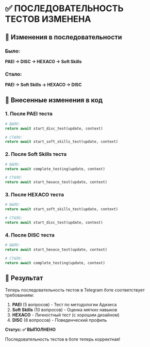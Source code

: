 # ✅ ПОСЛЕДОВАТЕЛЬНОСТЬ ТЕСТОВ ИЗМЕНЕНА

## 🔄 Изменения в последовательности

### Было:
**PAEI → DISC → HEXACO → Soft Skills**

### Стало:
**PAEI → Soft Skills → HEXACO → DISC**

## 📝 Внесенные изменения в код

### 1. После PAEI теста
```python
# БЫЛО:
return await start_disc_test(update, context)

# СТАЛО:
return await start_soft_skills_test(update, context)
```

### 2. После Soft Skills теста
```python
# БЫЛО:
return await complete_testing(update, context)

# СТАЛО:
return await start_hexaco_test(update, context)
```

### 3. После HEXACO теста
```python
# БЫЛО:
return await start_soft_skills_test(update, context)

# СТАЛО:
return await start_disc_test(update, context)
```

### 4. После DISC теста
```python
# БЫЛО:
return await start_hexaco_test(update, context)

# СТАЛО:
return await complete_testing(update, context)
```

## 🎯 Результат

Теперь последовательность тестов в Telegram боте соответствует требованиям:

1. **PAEI** (5 вопросов) - Тест по методологии Адизеса
2. **Soft Skills** (10 вопросов) - Оценка мягких навыков  
3. **HEXACO** - Личностный тест (с хорошим дизайном)
4. **DISC** (8 вопросов) - Поведенческий профиль

**Статус: ✅ ВЫПОЛНЕНО**

Последовательность тестов в боте теперь корректная!